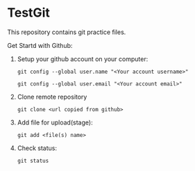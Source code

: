 # TestGit
This repository contains git practice files.

Get Startd with Github:

1. Setup your github account on your computer:

	`git config --global user.name "<Your account username>"`
	
	`git config --global user.email "<Your account email>"`

2. Clone remote repository

	`git clone <url copied from github>`

3. Add file for upload(stage):

	`git add <file(s) name>`

4. Check status:

	`git status`

